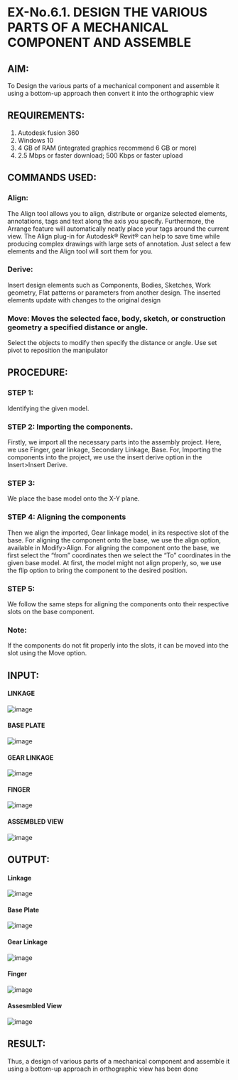 # EX-No.6.1. DESIGN THE VARIOUS PARTS OF A MECHANICAL COMPONENT AND ASSEMBLE


## AIM: 
To Design the various parts of a mechanical component and assemble it using a bottom-up approach then convert it into the orthographic view

## REQUIREMENTS: 
1. Autodesk fusion 360
2. Windows 10
3. 4 GB of RAM (integrated graphics recommend 6 GB or more)
4. 2.5 Mbps or faster download; 500 Kbps or faster upload 

## COMMANDS USED:
### Align: 
The Align tool allows you to align, distribute or organize selected elements, annotations, tags and text along the axis you specify. Furthermore, the Arrange feature will automatically neatly place your tags around the current view.
The Align plug-in for Autodesk® Revit® can help to save time while producing complex drawings with large sets of annotation.
Just select a few elements and the Align tool will sort them for you.

### Derive:
Insert design elements such as Components, Bodies, Sketches, Work geometry, Flat patterns or parameters from another design.
The inserted elements update with changes to the original design

### Move: Moves the selected face, body, sketch, or construction geometry a specified distance or angle.
Select the objects to modify then specify the distance or angle. Use set pivot to reposition the manipulator

## PROCEDURE:
### STEP 1: 
 Identifying the given model.

### STEP 2: Importing the components.
Firstly, we import all the necessary parts into the assembly project. Here, we use Finger, gear linkage, Secondary Linkage, Base. For, Importing the components into the project, we use the insert derive option in the Insert>Insert Derive.

### STEP 3: 
We place the base model onto the X-Y plane.

### STEP 4: Aligning the components
Then we align the imported, Gear linkage model, in its respective slot of the base.
For aligning the component onto the base, we use the align option, available in Modify>Align.
For aligning the component onto the base, we first select the “from” coordinates then we select the “To” coordinates in the given base model. At first, the model might not align properly, so, we use the flip option to bring the component to the desired position.

### STEP 5: 
We follow the same steps for aligning the components onto their respective      slots on the base component.

### Note: 
If the components do not fit properly into the slots, it can be moved into the slot using the Move option.

## INPUT: 

#### LINKAGE
![image](https://user-images.githubusercontent.com/113594316/199413513-8fa5b9db-0546-49d0-ad4c-230b22984d3c.png)

#### BASE PLATE  
![image](https://user-images.githubusercontent.com/113594316/199413545-3b2fd515-6e27-4d28-9da3-c9ce20cb2a42.png)

#### GEAR LINKAGE
![image](https://user-images.githubusercontent.com/113594316/199413566-05708531-fc78-44c9-ab98-4f8a9066d318.png)

#### FINGER
![image](https://user-images.githubusercontent.com/113594316/199413594-5de9578e-5800-4e69-8c76-6a5749e31805.png)

#### ASSEMBLED VIEW
![image](https://user-images.githubusercontent.com/113594316/199413636-df0a61ce-964f-490d-9a16-e5986ebbf403.png)

## OUTPUT:
#### Linkage
![image](https://github.com/Sajetha13/EX-No.6.1.-DESIGN-THE-VARIOUS-PARTS-OF-A-MECHANICAL-COMPONENT-AND-ASSEMBLE/assets/138849316/29a0cb68-ac32-4854-ae38-6e5e2074b656)
#### Base Plate
![image](https://github.com/Sajetha13/EX-No.6.1.-DESIGN-THE-VARIOUS-PARTS-OF-A-MECHANICAL-COMPONENT-AND-ASSEMBLE/assets/138849316/198334bb-6436-44f0-b6e3-29a114b9705b)
#### Gear Linkage
![image](https://github.com/Sajetha13/EX-No.6.1.-DESIGN-THE-VARIOUS-PARTS-OF-A-MECHANICAL-COMPONENT-AND-ASSEMBLE/assets/138849316/5c194538-3b38-420b-a650-238036ca580e)
#### Finger
![image](https://github.com/Sajetha13/EX-No.6.1.-DESIGN-THE-VARIOUS-PARTS-OF-A-MECHANICAL-COMPONENT-AND-ASSEMBLE/assets/138849316/641689ed-89d8-4da5-b76b-d3038da57c8c)
#### Assesmbled View
![image](https://github.com/Sajetha13/EX-No.6.1.-DESIGN-THE-VARIOUS-PARTS-OF-A-MECHANICAL-COMPONENT-AND-ASSEMBLE/assets/138849316/a927b41b-08a1-4dc6-a56a-d8fe04af2e62)

## RESULT:
Thus, a design of various parts of a mechanical component and assemble it using a bottom-up approach in orthographic view has been done
